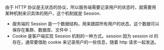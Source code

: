 由于 HTTP 协议是无状态的协议，所以服务端需要记录用户的状态时，就需要用某种机制来识具体的用户，这个机制就是 Session.

- 服务端的 Session 是一个数据结构，用来跟踪所有用户的状态，这个数据可以保存在集群、数据库、文件中；
- Cookie 是客户端实现 Session 机制的一种方式。session 因为 session id 的存在，通常要借助 cookie 来记录用户的一些信息，随着 http 请求一起发送。
